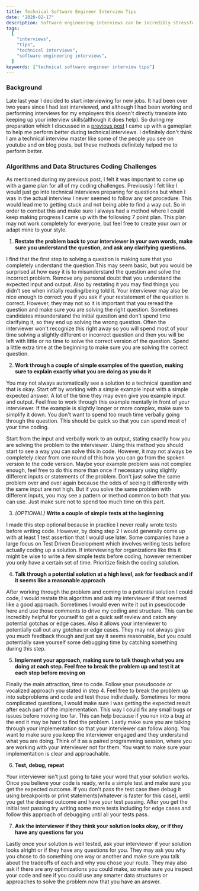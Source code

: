 ```yaml
---
title: Technical Software Engineer Interview Tips
date: "2020-02-17"
description: Software engineering interviews can be incredibly stressful and difficult. Recently, I went looking for a new job and threw myself back into this anxiety inducing process. In order to perform better in my interviews I came up with a 7 step game plan for technical interviews. This is by no means a fool proof guide to passing technical interviews, but can definitely help you to perform better.
tags:
  [
    "interviews",
    "tips",
    "technical interviews",
    "software engineering interviews",
  ]
keywords: ["technical software engineer interview tips"]
---
```


### Background

Late last year I decided to start interviewing for new jobs. It had been over two years since I had last interviewed, and although I had been working and performing interviews for my employers this doesn't directly translate into keeping up your interview skills(although it does help). So during my preparation which I discussed in a [previous post](/preparing-for-software-engineering-interviews/) I came up with a gameplan to help me perform better during technical interviews. I definitely don't think I am a technical interview master like some of the people you see on youtube and on blog posts, but these methods definitely helped me to perform better.

### Algorithms and Data Structures Coding Challenges

As mentioned during my previous post, I felt it was important to come up with a game plan for all of my coding challenges. Previously I felt like I would just go into technical interviews preparing for questions but when I was in the actual interview I never seemed to follow any set procedure. This would lead me to getting stuck and not being able to find a way out. So in order to combat this and make sure I always had a method where I could keep making progress I came up with the following 7 point plan. This plan may not work completely for everyone, but feel free to create your own or adapt mine to your style.

1. **Restate the problem back to your interviewer in your own words, make sure you understand the question, and ask any clarifying questions.**

I find that the first step to solving a question is making sure that you completely understand the question.This may seem basic, but you would be surprised at how easy it is to misunderstand the question and solve the incorrect problem. Remove any personal doubt that you understand the expected input and output. Also by restating it you may find things you didn't see when initially reading/being told it. Your interviewer may also be nice enough to correct you if you ask if your restatement of the question is correct. However, they may not so it is important that you reread the question and make sure you are solving the right question. Sometimes candidates misunderstand the initial question and don't spend time clarifying it, so they end up solving the wrong question. Often the interviewer won't recognize this right away so you will spend most of your time solving a slightly different or incorrect question and then you will be left with little or no time to solve the correct version of the question. Spend a little extra time at the beginning to make sure you are solving the correct question.

2. **Work through a couple of simple examples of the question, making sure to explain exactly what you are doing as you do it**

You may not always automatically see a solution to a technical question and that is okay. Start off by working with a simple example input with a simple expected answer. A lot of the time they may even give you example input and output. Feel free to work through this example mentally in front of your interviewer. If the example is slightly longer or more complex, make sure to simplify it down. You don't want to spend too much time verbally going through the question. This should be quick so that you can spend most of your time coding.

Start from the input and verbally work to an output, stating exactly how you are solving the problem to the interviewer. Using this method you should start to see a way you can solve this in code. However, it may not always be completely clear from one round of this how you can go from the spoken version to the code version. Maybe your example problem was not complex enough, feel free to do this more than once if necessary using slightly different inputs or statements of the problem. Don't just solve the same problem over and over again because the odds of seeing it differently with the same input are not high. But if you solve the same problem with different inputs, you may see a pattern or method common to both that you can use. Just make sure not to spend too much time on this part.

3. _(OPTIONAL)_ **Write a couple of simple tests at the beginning**

I made this step optional because in practice I never really wrote tests before writing code. However, by doing step 2 I would generally come up with at least 1 test assertion that I would use later. Some companies have a large focus on Test Driven Development which involves writing tests before actually coding up a solution. If interviewing for organizations like this it might be wise to write a few simple tests before coding, however remember you only have a certain set of time. Prioritize finish the coding solution.

4. **Talk through a potential solution at a high level, ask for feedback and if it seems like a reasonable approach**

After working through the problem and coming to a potential solution I could code, I would restate this algorithm and ask my interviewer if that seemed like a good approach. Sometimes I would even write it out in pseudocode here and use those comments to drive my coding and structure. This can be incredibly helpful for yourself to get a quick self review and catch any potential gotchas or edge cases. Also it allows your interviewer to potentially call out any gotchas or edge cases. They may not always give you much feedback though and just say it seems reasonable, but you could potentially save yourself some debugging time by catching something during this step.

5. **Implement your approach, making sure to talk though what you are doing at each step. Feel free to break the problem up and test it at each step before moving on**

Finally the main attraction, time to code. Follow your pseudocode or vocalized approach you stated in step 4. Feel free to break the problem up into subproblems and code and test those individually. Sometimes for more complicated questions, I would make sure I was getting the expected result after each part of the implementation. This way I could fix any small bugs or issues before moving too far. This can help because if you run into a bug at the end it may be hard to find the problem. Lastly make sure you are talking through your implementation so that your interviewer can follow along. You want to make sure you keep the interviewer engaged and they understand what you are doing. Think of it as a paired programming session, where you are working with your interviewer not for them. You want to make sure your implementation is clear and approachable.

6. **Test, debug, repeat**

Your interviewer isn't just going to take your word that your solution works. Once you believe your code is ready, write a simple test and make sure you get the expected outcome. If you don't pass the test case then debug it using breakpoints or print statements(whatever is faster for this case), until you get the desired outcome and have your test passing. After you get the initial test passing try writing some more tests including for edge cases and follow this approach of debugging until all your tests pass.

7. **Ask the interviewer if they think your solution looks okay, or if they have any questions for you**

Lastly once your solution is well tested, ask your interviewer if your solution looks alright or if they have any questions for you. They may ask you why you chose to do something one way or another and make sure you talk about the tradeoffs of each and why you chose your route. They may also ask if there are any optimizations you could make, so make sure you inspect your code and see if you could use any smarter data structures or approaches to solve the problem now that you have an answer.
